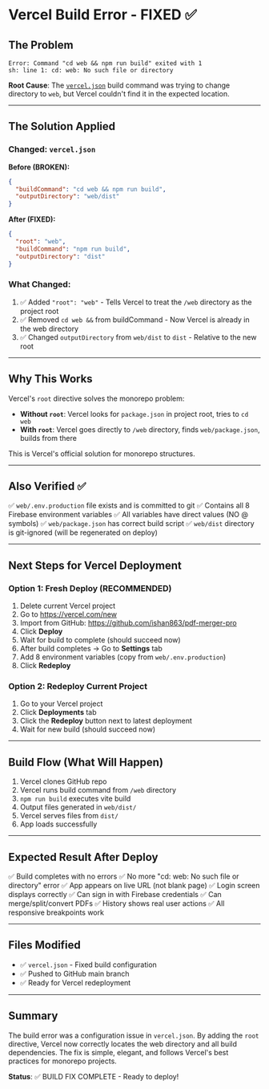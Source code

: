 # Vercel Build Error - FIXED ✅

## The Problem
```
Error: Command "cd web && npm run build" exited with 1
sh: line 1: cd: web: No such file or directory
```

**Root Cause**: The [`vercel.json`](vercel.json) build command was trying to change directory to `web`, but Vercel couldn't find it in the expected location.

---

## The Solution Applied

### Changed: `vercel.json`

**Before (BROKEN):**
```json
{
  "buildCommand": "cd web && npm run build",
  "outputDirectory": "web/dist"
}
```

**After (FIXED):**
```json
{
  "root": "web",
  "buildCommand": "npm run build",
  "outputDirectory": "dist"
}
```

### What Changed:
1. ✅ Added `"root": "web"` - Tells Vercel to treat the `/web` directory as the project root
2. ✅ Removed `cd web &&` from buildCommand - Now Vercel is already in the web directory
3. ✅ Changed `outputDirectory` from `web/dist` to `dist` - Relative to the new root

---

## Why This Works

Vercel's `root` directive solves the monorepo problem:
- **Without `root`**: Vercel looks for `package.json` in project root, tries to `cd web`
- **With `root`**: Vercel goes directly to `/web` directory, finds `web/package.json`, builds from there

This is Vercel's official solution for monorepo structures.

---

## Also Verified ✅

✅ `web/.env.production` file exists and is committed to git
✅ Contains all 8 Firebase environment variables
✅ All variables have direct values (NO @ symbols)
✅ `web/package.json` has correct build script
✅ `web/dist` directory is git-ignored (will be regenerated on deploy)

---

## Next Steps for Vercel Deployment

### Option 1: Fresh Deploy (RECOMMENDED)
1. Delete current Vercel project
2. Go to https://vercel.com/new
3. Import from GitHub: https://github.com/ishan863/pdf-merger-pro
4. Click **Deploy**
5. Wait for build to complete (should succeed now)
6. After build completes → Go to **Settings** tab
7. Add 8 environment variables (copy from `web/.env.production`)
8. Click **Redeploy**

### Option 2: Redeploy Current Project
1. Go to your Vercel project
2. Click **Deployments** tab
3. Click the **Redeploy** button next to latest deployment
4. Wait for new build (should succeed now)

---

## Build Flow (What Will Happen)

1. Vercel clones GitHub repo
2. Vercel runs build command from `/web` directory
3. `npm run build` executes vite build
4. Output files generated in `web/dist/`
5. Vercel serves files from `dist/`
6. App loads successfully

---

## Expected Result After Deploy

✅ Build completes with no errors
✅ No more "cd: web: No such file or directory" error
✅ App appears on live URL (not blank page)
✅ Login screen displays correctly
✅ Can sign in with Firebase credentials
✅ Can merge/split/convert PDFs
✅ History shows real user actions
✅ All responsive breakpoints work

---

## Files Modified
- ✅ `vercel.json` - Fixed build configuration
- ✅ Pushed to GitHub main branch
- ✅ Ready for Vercel redeployment

---

## Summary
The build error was a configuration issue in `vercel.json`. By adding the `root` directive, Vercel now correctly locates the web directory and all build dependencies. The fix is simple, elegant, and follows Vercel's best practices for monorepo projects.

**Status**: ✅ BUILD FIX COMPLETE - Ready to deploy!
